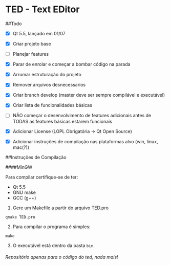 # TED - Text EDitor

##Todo
- [x] Qt 5.5, lançado em 01/07
- [x] Criar projeto base
- [ ] Planejar features
- [x] Parar de enrolar e começar a bombar código na parada
- [x] Arrumar estruturação do projeto
- [x] Remover arquivos desnecessarios
- [x] Criar branch develop (master deve ser sempre compilável e executável)
- [x] Criar lista de funcionalidades básicas
- [ ] NÃO começar o desenvolvimento de features adicionais antes de TODAS as features básicas estarem funcionais
- [x] Adicionar License (LGPL Obrigatória -> Qt Open Source)
- [x] Adicionar instruções de compilação nas plataformas alvo (win, linux, mac(?))


##Instruções de Compilação

####MinGW

Para compilar certifique-se de ter:
- Qt 5.5
- GNU make
- GCC (g++)

1. Gere um Makefile a partir do arquivo TED.pro
```
qmake TED.pro
```

2. Para compilar o programa é simples:
```
make
```

3. O executável está dentro da pasta `bin`.


###### Repositório apenas para o código do ted, nada mais!
